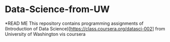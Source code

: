 Data-Science-from-UW
====================

*READ ME
This repository contains programming assignments of (Introduction of Data Science)[https://class.coursera.org/datasci-002] from University of Washington vis coursera


